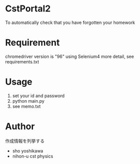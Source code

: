 # CstPortal2
To automatically check that you have forgotten your homework

# Requirement
chromedriver version is "96"
using Selenium4
more detail, see requirements.txt

# Usage
1. set your id and password
2. python main.py
3. see memo.txt

# Author

作成情報を列挙する

* sho yoshikawa
* nihon-u cst physics
